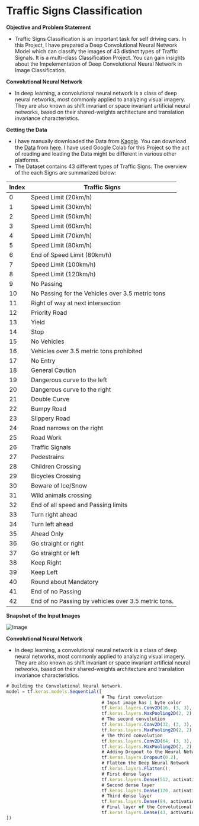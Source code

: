 # **Traffic Signs Classification**

**Objective and Problem Statement**
- Traffic Signs Classification is an important task for self driving cars. In this Project, I have prepared a Deep Convolutional Neural Network Model which can classify the images of 43 distinct types of Traffic Signals. It is a multi-class Classification Project. You can gain insights about the Impelementation of Deep Convolutional Neural Network in Image Classification.

**Convolutional Neural Network**
- In deep learning, a convolutional neural network is a class of deep neural networks, most commonly applied to analyzing visual imagery. They are also known as shift invariant or space invariant artificial neural networks, based on their shared-weights architecture and translation invariance characteristics.

**Getting the Data**
- I have manually downloaded the Data from [Kaggle](https://www.kaggle.com/). You can download the [Data](https://github.com/ThinamXx/TrafficSigns..Classification/blob/master/TrafficSign%20Data.rar) from [here](https://github.com/ThinamXx/TrafficSigns..Classification/blob/master/TrafficSign%20Data.rar). I have used Google Colab for this Project so the act of reading and loading the Data might be different in various other platforms.
- The Dataset contains 43 different types of Traffic Signs. The overview of the each Signs are summarized below:

**Index** | **Traffic Signs**
--------- | -----------------
0 | Speed Limit (20km/h)
1 | Speed Limit (30km/h)
2 | Speed Limit (50km/h)
3 | Speed Limit (60km/h)
4 | Speed Limit (70km/h)
5 | Speed Limit (80km/h)
6 | End of Speed Limit (80km/h)
7 | Speed Limit (100km/h)
8 | Speed Limit (120km/h)
9 | No Passing
10 | No Passing for the Vehicles over 3.5 metric tons
11 | Right of way at next intersection
12 | Priority Road
13 | Yield
14 | Stop
15 | No Vehicles
16 | Vehicles over 3.5 metric tons prohibited
17 | No Entry
18 | General Caution 
19 | Dangerous curve to the left
20 | Dangerous curve to the right
21 | Double Curve
22 | Bumpy Road
23 | Slippery Road
24 | Road narrows on the right
25 | Road Work
26 | Traffic Signals
27 | Pedestrains
28 | Children Crossing
29 | Bicycles Crossing
30 | Beware of Ice/Snow
31 | Wild animals crossing
32 | End of all speed and Passing limits
33 | Turn right ahead
34 | Turn left ahead
35 | Ahead Only
36 | Go straight or right
37 | Go straight or left
38 | Keep Right
39 | Keep Left
40 | Round about Mandatory
41 | End of no Passing
42 | End of no Passing by vehicles over 3.5 metric tons.

**Snapshot of the Input Images**

![Image](https://res.cloudinary.com/dge89aqpc/image/upload/v1599625942/Traffic_ztr4fa.png)

**Convolutional Neural Network**
- In deep learning, a convolutional neural network is a class of deep neural networks, most commonly applied to analyzing visual imagery. They are also known as shift invariant or space invariant artificial neural networks, based on their shared-weights architecture and translation invariance characteristics.

```javascript
# Building the Convolutional Neural Network.
model = tf.keras.models.Sequential([
                                    # The first convolution
                                    # Input image has 1 byte color
                                    tf.keras.layers.Conv2D(16, (3, 3), activation="relu", input_shape=(32, 32, 1)),
                                    tf.keras.layers.MaxPooling2D(2, 2),
                                    # The second convolution
                                    tf.keras.layers.Conv2D(32, (3, 3), activation="relu"),
                                    tf.keras.layers.MaxPooling2D(2, 2),
                                    # The third convolution
                                    tf.keras.layers.Conv2D(64, (3, 3), activation="relu"),
                                    tf.keras.layers.MaxPooling2D(2, 2),
                                    # Adding Dropout to the Neural Network
                                    tf.keras.layers.Dropout(0.2),
                                    # Flatten the Deep Neural Network
                                    tf.keras.layers.Flatten(),
                                    # First dense layer
                                    tf.keras.layers.Dense(512, activation="relu"),
                                    # Second dense layer
                                    tf.keras.layers.Dense(120, activation="relu"),
                                    # Third dense layer
                                    tf.keras.layers.Dense(84, activation="relu"),
                                    # Final layer of the Convolutional Neural Network
                                    tf.keras.layers.Dense(43, activation="softmax")                                   
])
```
